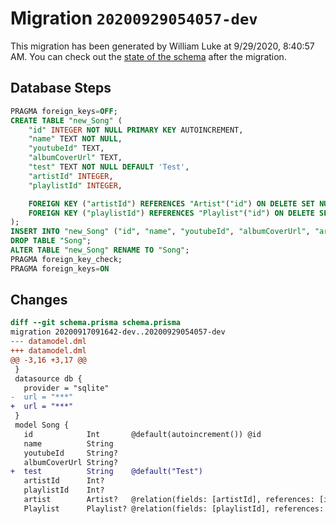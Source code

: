 # Migration `20200929054057-dev`

This migration has been generated by William Luke at 9/29/2020, 8:40:57 AM.
You can check out the [state of the schema](./schema.prisma) after the migration.

## Database Steps

```sql
PRAGMA foreign_keys=OFF;
CREATE TABLE "new_Song" (
    "id" INTEGER NOT NULL PRIMARY KEY AUTOINCREMENT,
    "name" TEXT NOT NULL,
    "youtubeId" TEXT,
    "albumCoverUrl" TEXT,
    "test" TEXT NOT NULL DEFAULT 'Test',
    "artistId" INTEGER,
    "playlistId" INTEGER,

    FOREIGN KEY ("artistId") REFERENCES "Artist"("id") ON DELETE SET NULL ON UPDATE CASCADE,
    FOREIGN KEY ("playlistId") REFERENCES "Playlist"("id") ON DELETE SET NULL ON UPDATE CASCADE
);
INSERT INTO "new_Song" ("id", "name", "youtubeId", "albumCoverUrl", "artistId", "playlistId") SELECT "id", "name", "youtubeId", "albumCoverUrl", "artistId", "playlistId" FROM "Song";
DROP TABLE "Song";
ALTER TABLE "new_Song" RENAME TO "Song";
PRAGMA foreign_key_check;
PRAGMA foreign_keys=ON
```

## Changes

```diff
diff --git schema.prisma schema.prisma
migration 20200917091642-dev..20200929054057-dev
--- datamodel.dml
+++ datamodel.dml
@@ -3,16 +3,17 @@
 }
 datasource db {
   provider = "sqlite"
-  url = "***"
+  url = "***"
 }
 model Song {
   id            Int       @default(autoincrement()) @id
   name          String
   youtubeId     String?
   albumCoverUrl String?
+  test          String    @default("Test")
   artistId      Int?
   playlistId    Int?
   artist        Artist?   @relation(fields: [artistId], references: [id])
   Playlist      Playlist? @relation(fields: [playlistId], references: [id])
```


